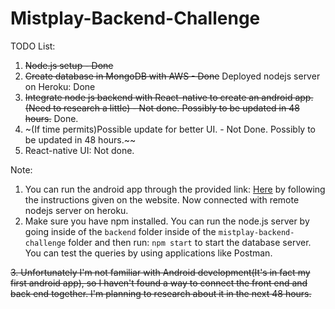 # Mistplay-Backend-Challenge
TODO List:
1. ~~Node.js setup - Done~~
2. ~~Create database in MongoDB with AWS - Done~~ Deployed nodejs server on Heroku: Done
3. ~~Integrate node js backend with React-native to create an android app.(Need to research a little) - Not done. Possibly
to be updated in 48 hours.~~ Done. 
4. ~(If time permits)Possible update for better UI. - Not Done. Possibly to be updated in 48 hours.~~
5. React-native UI: Not done.

Note: 
1. You can run the android app through the provided link:
[Here](https://expo.io/@tonami/MistplayChallenge) by following
the instructions given on the website. Now connected with remote nodejs server on heroku.
2. Make sure you have npm installed. You can run the node.js server by going inside of 
the `backend` folder inside of the `mistplay-backend-challenge` folder and then run: ```npm start``` to start the 
database server. You can test the queries by using 
applications like Postman. 

~~3. Unfortunately I'm not familiar with Android development(It's in fact my first 
android app), so I
haven't found a way to connect the front end and back end together. I'm
planning to research about it in the next 48 hours.~~


